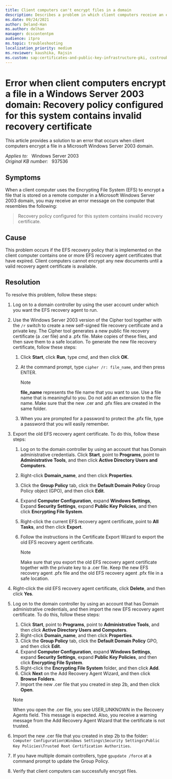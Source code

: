 ```yaml
---
title: Client computers can't encrypt files in a domain
description: Describes a problem in which client computers receive an error message when the clients try to encrypt a file on a remote computer. This problem occurs if a valid recovery agent certificate is not available on the client computer.
ms.date: 09/24/2021
author: Deland-Han
ms.author: delhan
manager: dcscontentpm
audience: itpro
ms.topic: troubleshooting
localization_priority: medium
ms.reviewer: kaushika, Rajsin
ms.custom: sap:certificates-and-public-key-infrastructure-pki, csstroubleshoot
---
```

# Error when client computers encrypt a file in a Windows Server 2003 domain: Recovery policy configured for this system contains invalid recovery certificate

This article provides a solution to an error that occurs when client computers encrypt a file in a Microsoft Windows Server 2003 domain.

_Applies to:_ &nbsp; Windows Server 2003  
_Original KB number:_ &nbsp; 937536

## Symptoms

When a client computer uses the Encrypting File System (EFS) to encrypt a file that is stored on a remote computer in a Microsoft Windows Server 2003 domain, you may receive an error message on the computer that resembles the following:

> Recovery policy configured for this system contains invalid recovery certificate.

## Cause

This problem occurs if the EFS recovery policy that is implemented on the client computer contains one or more EFS recovery agent certificates that have expired. Client computers cannot encrypt any new documents until a valid recovery agent certificate is available.

## Resolution

To resolve this problem, follow these steps:

1. Log on to a domain controller by using the user account under which you want the EFS recovery agent to run.

2. Use the Windows Server 2003 version of the Cipher tool together with the `/r` switch to create a new self-signed file recovery certificate and a private key. The Cipher tool generates a new public file recovery certificate (a .cer file) and a .pfx file. Make copies of these files, and then save them to a safe location. To generate the new file recovery certificate, follow these steps:
    1. Click **Start**, click **Run**, type *cmd*, and then click **OK**.
    2. At the command prompt, type `cipher /r: file_name`, and then press ENTER.

        > [!NOTE]
        > **file_name** represents the file name that you want to use. Use a file name that is meaningful to you. Do not add an extension to the file name. Make sure that the new .cer and .pfx files are created in the same folder.
    3. When you are prompted for a password to protect the .pfx file, type a password that you will easily remember.

3. Export the old EFS recovery agent certificate. To do this, follow these steps:

    1. Log on to the domain controller by using an account that has Domain administrative credentials. Click **Start**, point to **Programs**, point to **Administrative Tools**, and then click **Active Directory Users and Computers**.
    2. Right-click ****Domain_name****, and then click **Properties**.
    3. Click the **Group Policy** tab, click the **Default Domain Policy** Group Policy object (GPO), and then click **Edit**.
    4. Expand **Computer Configuration**, expand **Windows Settings**, Expand **Security Settings**, expand **Public Key Policies**, and then click **Encrypting File System**.
    5. Right-click the current EFS recovery agent certificate, point to **All Tasks**, and then click **Export**.
    6. Follow the instructions in the Certificate Export Wizard to export the old EFS recovery agent certificate.

        > [!NOTE]
        > Make sure that you export the old EFS recovery agent certificate together with the private key to a .cer file. Keep the new EFS recovery agent .pfx file and the old EFS recovery agent .pfx file in a safe location.

4. Right-click the old EFS recovery agent certificate, click **Delete**, and then click **Yes**.

5. Log on to the domain controller by using an account that has Domain administrative credentials, and then import the new EFS recovery agent certificate. To do this, follow these steps:
    1. Click **Start**, point to **Programs**, point to **Administrative Tools**, and then click **Active Directory Users and Computers**.
    2. Right-click **Domain_name**, and then click **Properties**.
    3. Click the **Group Policy** tab, click the **Default Domain Policy** GPO, and then click **Edit**.
    4. Expand **Computer Configuration**, expand **Windows Settings**, expand **Security Settings**, expand **Public Key Policies**, and then click **Encrypting File System**.
    5. Right-click the **Encrypting File System** folder, and then click **Add**.
    6. Click **Next** on the Add Recovery Agent Wizard, and then click **Browse Folders**.
    7. Import the new .cer file that you created in step 2b, and then click **Open**.
      > [!NOTE]
      > When you open the .cer file, you see USER_UNKNOWN in the Recovery Agents field. This message is expected. Also, you receive a warning message from the Add Recovery Agent Wizard that the certificate is not trusted.

6. Import the new .cer file that you created in step 2b to the folder: `Computer Configuration\Windows Settings\Security Settings\Public Key Policies\Trusted Root Certification Authorities`.

7. If you have multiple domain controllers, type `gpupdate /force` at a command prompt to update the Group Policy.

8. Verify that client computers can successfully encrypt files.
